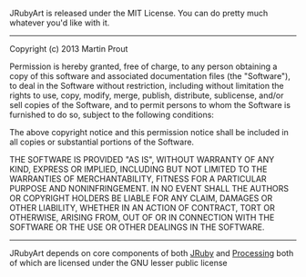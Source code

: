 JRubyArt is released under the MIT License. 
You can do pretty much whatever you'd like with it.

___

Copyright (c) 2013 Martin Prout

Permission is hereby granted, free of charge, 
to any person obtaining a copy of this software 
and associated documentation files (the "Software"), 
to deal in the Software without restriction, 
including without limitation the rights to use, 
copy, modify, merge, publish, distribute, sublicense, 
and/or sell copies of the Software, and to permit 
persons to whom the Software is furnished to do so, 
subject to the following conditions:

The above copyright notice and this permission 
notice shall be included in all copies or substantial 
portions of the Software.

THE SOFTWARE IS PROVIDED "AS IS", WITHOUT WARRANTY 
OF ANY KIND, EXPRESS OR IMPLIED, INCLUDING BUT NOT 
LIMITED TO THE WARRANTIES OF MERCHANTABILITY, 
FITNESS FOR A PARTICULAR PURPOSE AND NONINFRINGEMENT. 
IN NO EVENT SHALL THE AUTHORS OR COPYRIGHT HOLDERS 
BE LIABLE FOR ANY CLAIM, DAMAGES OR OTHER LIABILITY, 
WHETHER IN AN ACTION OF CONTRACT, TORT OR OTHERWISE, 
ARISING FROM, OUT OF OR IN CONNECTION WITH THE 
SOFTWARE OR THE USE OR OTHER DEALINGS IN THE SOFTWARE.

___

JRubyArt depends on core components 
of both [JRuby][] and [Processing][] both of which are 
licensed under the GNU lesser public license

[jruby]: http://www.jruby.org/
[processing]: http://www.processing.org/

